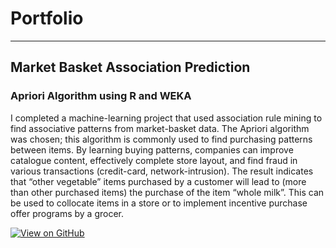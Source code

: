 # Portfolio
---
## Market Basket Association Prediction
###  Apriori Algorithm using R and WEKA
I completed a machine-learning project that used association rule mining to find associative patterns from market-basket data.  The Apriori algorithm was chosen; this algorithm is commonly used to find purchasing patterns between items.  By learning buying patterns, companies can improve catalogue content, effectively complete store layout, and find fraud in various transactions (credit-card, network-intrusion).  The result indicates that “other vegetable” items purchased by a customer will lead to (more than other purchased items) the purchase of the item “whole milk”.  This can be used to collocate items in a store or to implement incentive purchase offer programs by a grocer. 

[![View on GitHub](https://img.shields.io/badge/GitHub-View_on_GitHub-blue?logo=GitHub)](https://github.com/markkrickovich/MarketBasketAssociation)


